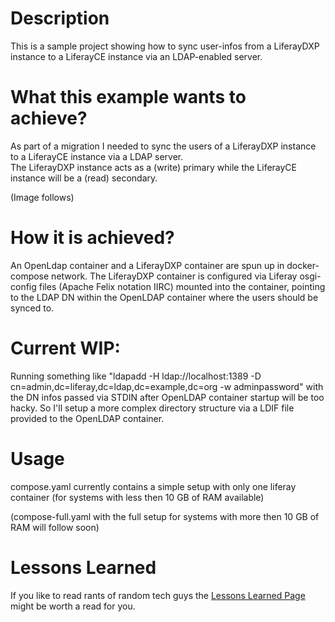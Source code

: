# Description

This is a sample project showing how to sync user-infos
from a LiferayDXP instance to a LiferayCE instance via an LDAP-enabled server.

# What this example wants to achieve?

As part of a migration I needed to sync the users of a LiferayDXP instance to a LiferayCE instance via a LDAP server.  
The LiferayDXP instance acts as a (write) primary while the LiferayCE instance will be a (read) secondary.

(Image follows)

# How it is achieved?

An OpenLdap container and a LiferayDXP container are spun up in docker-compose network.
The LiferayDXP container is configured via Liferay osgi-config files (Apache Felix notation IIRC) 
mounted into the container, pointing to the LDAP DN within the OpenLDAP container where the users should be synced to.


# Current WIP:
Running something like "ldapadd -H ldap://localhost:1389 -D cn=admin,dc=liferay,dc=ldap,dc=example,dc=org -w adminpassword" 
with the DN infos passed via STDIN after OpenLDAP container startup will be too hacky. 
So I'll setup a more complex directory structure via a LDIF file provided to the OpenLDAP container. 

# Usage

compose.yaml currently contains a simple setup with only one liferay container (for systems with less then 10 GB of RAM available)

(compose-full.yaml with the full setup for systems with more then 10 GB of RAM will follow soon)

# Lessons Learned

If you like to read rants of random tech guys the [Lessons Learned Page](LESSONS-LEARNED.md) might be worth a read for you.
